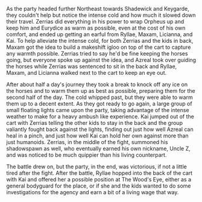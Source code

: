 As the party headed further Northeast towards Shadewick and Keygarde, they
couldn't help but notice the intense cold and how much it slowed down their
travel. Zerrias did everything in his power to wrap Orpheus up and keep him and
Eurydice as warm as possible, even at the cost of his own comfort, and ended up
getting an earful from Ryllae, Maxam, Licianna, and Kai. To help alleviate the
intense cold, for both Zerrias and the kids in back, Maxam got the idea to build
a makeshift igloo on top of the cart to capture any warmth possible. Zerrias
tried to say he'd be fine keeping the horses going, but everyone spoke up
against the idea, and Azreal took over guiding the horses while Zerrias was
sentenced to sit in the back and Ryllae, Maxam, and Licianna walked next to the
cart to keep an eye out.

After about half a day's journey they took a break to knock off any ice on the
horses and to warm them up as best as possible, preparing them for the second
half of the day. The cold whipped past, but they were able to warm them up to a
decent extent. As they got ready to go again, a large group of small floating
lights came upon the party, taking advantage of the intense weather to make for
a heavy ambush like experience. Kai jumped out of the cart with Zerrias telling
the other kids to stay in the back and the group valiantly fought back against
the lights, finding out just how well Azreal can heal in a pinch, and just how
well Kai can hold her own against more than just humanoids. Zerrias, in the
middle of the fight, summoned his shadowspawn as well, who eventually earned
his own nickname, Uncle Z, and was noticed to be much quippier than his
living counterpart.

The battle drew on, but the party, in the end, was victorious, if not a little
tired after the fight. After the battle, Ryllae hopped into the back of the
cart with Kai and offered her a possible position at The Wood's Eye, either as
a general bodyguard for the place, or if she and the kids wanted to do some
investigations for the agency and earn a bit of a living wage that way.
